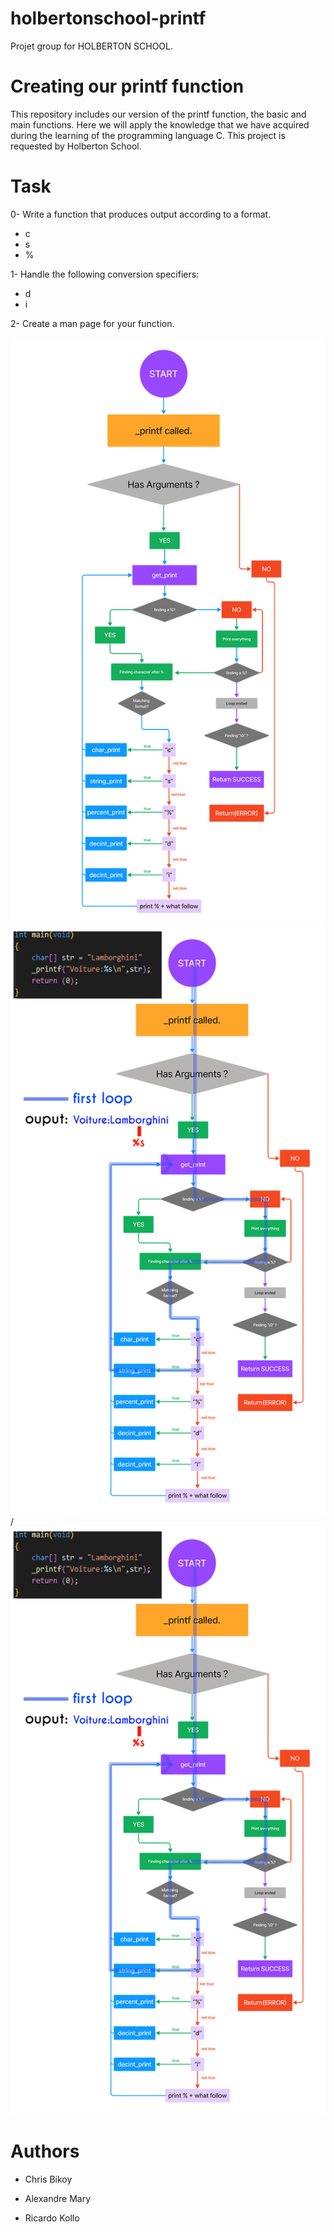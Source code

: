 #   holbertonschool-printf
Projet group for HOLBERTON SCHOOL.
#   Creating our printf function
This repository includes our version of the printf function, the basic and main functions. Here we will apply the knowledge that we have acquired during the learning of the programming language C.
This project is requested by Holberton School.
#   Task

0-  Write a function that produces output according to a format.

-   c
-   s
-   %

1-  Handle the following conversion specifiers:

-   d
-   i

2-  Create a man page for your function.

![alt text](flowchart.png "Logo Title Text 1")
![Alt text](gif-flowchart.gif) / ![](gif-flowchart.gif)


#   Authors

-   Chris Bikoy

-   Alexandre Mary

-   Ricardo Kollo